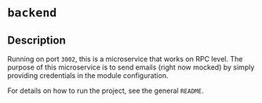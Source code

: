 # `backend`

## Description

Running on port `3002`, this is a microservice that works on RPC level. The purpose of this microservice is to send emails (right now mocked) by simply providing credentials in the module configuration.

For details on how to run the project, see the general `README`.

